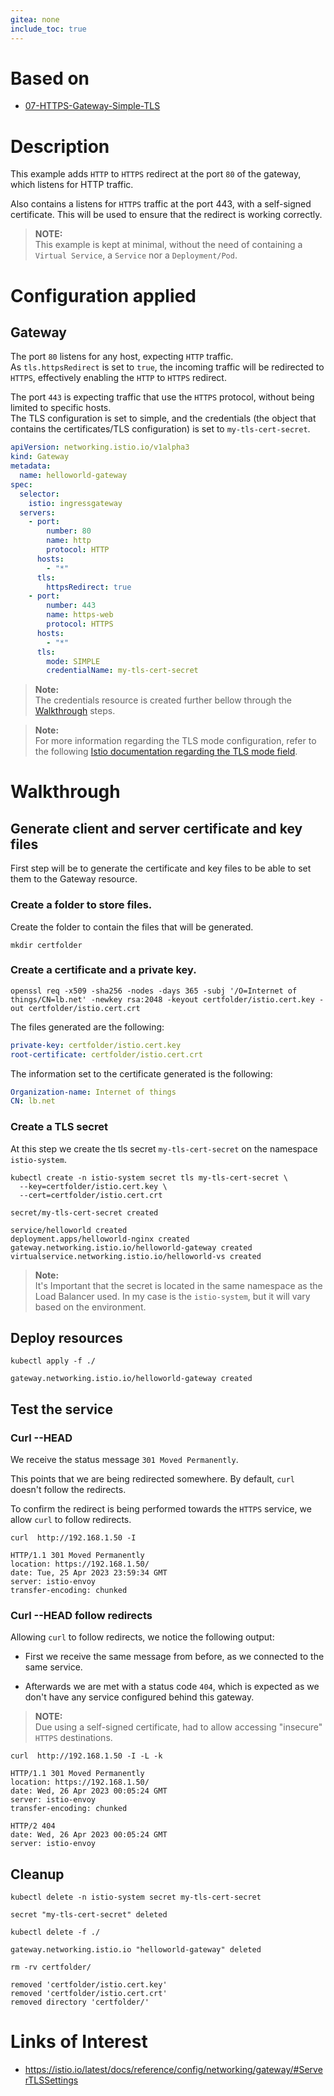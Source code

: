 ```yaml
---
gitea: none
include_toc: true
---
```


# Based on

- [07-HTTPS-Gateway-Simple-TLS](../07-HTTPS-Gateway-Simple-TLS)

# Description

This example adds `HTTP` to `HTTPS` redirect at the port `80` of the gateway, which listens for HTTP traffic.

Also contains a listens for `HTTPS` traffic at the port 443, with a self-signed certificate. This will be used to ensure that the redirect is working correctly.


> **NOTE:**\
> This example is kept at minimal, without the need of containing a `Virtual Service`, a `Service` nor a `Deployment/Pod`.

# Configuration applied

## Gateway

The port `80` listens for any host, expecting `HTTP` traffic.\
As `tls.httpsRedirect` is set to `true`, the incoming traffic will be redirected to `HTTPS`, effectively enabling the `HTTP` to `HTTPS` redirect.


The port `443` is expecting traffic that use the `HTTPS` protocol, without being limited to specific hosts.\
The TLS configuration is set to simple, and the credentials (the object that contains the certificates/TLS configuration) is set to `my-tls-cert-secret`.

```yaml
apiVersion: networking.istio.io/v1alpha3
kind: Gateway
metadata:
  name: helloworld-gateway
spec:
  selector:
    istio: ingressgateway
  servers:
    - port:
        number: 80
        name: http
        protocol: HTTP
      hosts:
        - "*"
      tls:
        httpsRedirect: true
    - port:
        number: 443
        name: https-web
        protocol: HTTPS
      hosts:
        - "*"
      tls:
        mode: SIMPLE
        credentialName: my-tls-cert-secret
```

> **Note:**\
> The credentials resource is created further bellow through the [Walkthrough](#walkthrough) steps.

> **Note:**\
> For more information regarding the TLS mode configuration, refer to the following [Istio documentation regarding the TLS mode field](https://istio.io/latest/docs/reference/config/networking/gateway/#ServerTLSSettings-TLSmode).

# Walkthrough

## Generate client and server certificate and key files

First step will be to generate the certificate and key files to be able to set them to the Gateway resource.

### Create a folder to store files.

Create the folder to contain the files that will be generated. 

```shell
mkdir certfolder
```

### Create a certificate and a private key.

```shell
openssl req -x509 -sha256 -nodes -days 365 -subj '/O=Internet of things/CN=lb.net' -newkey rsa:2048 -keyout certfolder/istio.cert.key -out certfolder/istio.cert.crt
```

The files generated are the following:

```yaml
private-key: certfolder/istio.cert.key
root-certificate: certfolder/istio.cert.crt
```

The information set to the certificate generated is the following:

```yaml
Organization-name: Internet of things
CN: lb.net
```

### Create a TLS secret

At this step we create the tls secret `my-tls-cert-secret` on the namespace `istio-system`.

```shell
kubectl create -n istio-system secret tls my-tls-cert-secret \
  --key=certfolder/istio.cert.key \
  --cert=certfolder/istio.cert.crt
```
```text
secret/my-tls-cert-secret created
```
```text
service/helloworld created
deployment.apps/helloworld-nginx created
gateway.networking.istio.io/helloworld-gateway created
virtualservice.networking.istio.io/helloworld-vs created
```

> **Note:**\
> It's Important that the secret is located in the same namespace as the Load Balancer used. In my case is the `istio-system`, but it will vary based on the environment.


## Deploy resources

```shell
kubectl apply -f ./
```
```text
gateway.networking.istio.io/helloworld-gateway created
```

## Test the service

### Curl --HEAD

We receive the status message `301 Moved Permanently`.

This points that we are being redirected somewhere. By default, `curl` doesn't follow the redirects. 

To confirm the redirect is being performed towards the `HTTPS` service, we allow `curl` to follow redirects.

```shell
curl  http://192.168.1.50 -I
```
```text
HTTP/1.1 301 Moved Permanently
location: https://192.168.1.50/
date: Tue, 25 Apr 2023 23:59:34 GMT
server: istio-envoy
transfer-encoding: chunked
```

### Curl --HEAD follow redirects

Allowing `curl` to follow redirects, we notice the following output:

- First we receive the same message from before, as we connected to the same service.

- Afterwards we are met with a status code `404`, which is expected as we don't have any service configured behind this gateway.

> **NOTE:**\
> Due using a self-signed certificate, had to allow accessing "insecure" `HTTPS` destinations.  

```shell
curl  http://192.168.1.50 -I -L -k
```
```text
HTTP/1.1 301 Moved Permanently
location: https://192.168.1.50/
date: Wed, 26 Apr 2023 00:05:24 GMT
server: istio-envoy
transfer-encoding: chunked

HTTP/2 404 
date: Wed, 26 Apr 2023 00:05:24 GMT
server: istio-envoy
```

## Cleanup

```shell
kubectl delete -n istio-system secret my-tls-cert-secret
```

```text
secret "my-tls-cert-secret" deleted
```

```shell
kubectl delete -f ./
```
```text
gateway.networking.istio.io "helloworld-gateway" deleted
```

```shell
rm -rv certfolder/
```

```text
removed 'certfolder/istio.cert.key'
removed 'certfolder/istio.cert.crt'
removed directory 'certfolder/'
```

# Links of Interest


- https://istio.io/latest/docs/reference/config/networking/gateway/#ServerTLSSettings